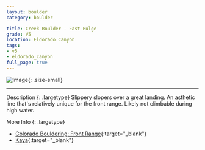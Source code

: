 ```yaml
---
layout: boulder
category: boulder

title: Creek Boulder - East Bulge
grade: V5
location: Eldorado Canyon
tags:
- v5
- eldorado_canyon
full_page: true
---
```


![Image](https://pub-512d85031b1440409fe8612f837b8235.r2.dev/horns_mudda_right_eldorado_canyon_v1.jpg){: .size-small}

---


Description
{: .largetype}
Slippery slopers over a great landing. An asthetic line that's relatively unique for the front range. Likely not climbable during high water.

More Info
{: .largetype}
- [Colorado Bouldering: Front Range](https://stores.sharpendbooks.com/colorado-bouldering-front-range/){:target="_blank"}
- [Kaya](https://kayaclimb.com/){:target="_blank"}
